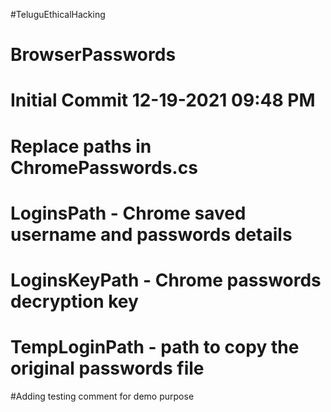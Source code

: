#TeluguEthicalHacking
# BrowserPasswords

# Initial Commit 12-19-2021 09:48 PM

# Replace paths in ChromePasswords.cs
  # LoginsPath - Chrome saved username and passwords details
  # LoginsKeyPath - Chrome passwords decryption key
  # TempLoginPath - path to copy the original passwords file
  
  
  
  #Adding testing comment for demo purpose
